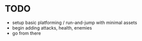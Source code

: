 TODO
====

- setup basic platforming / run-and-jump with minimal assets
- begin adding attacks, health, enemies
- go from there

